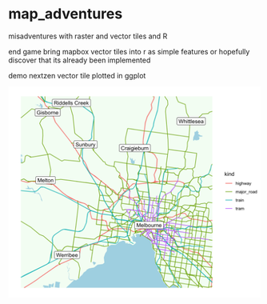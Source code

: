 # map_adventures
misadventures with raster and vector tiles and R

end game bring mapbox vector tiles into r as simple features or
hopefully discover that its already been implemented

demo nextzen vector tile plotted in ggplot

![](https://github.com/adam-gruer/map_adventures/raw/master/metro_melb.png)
